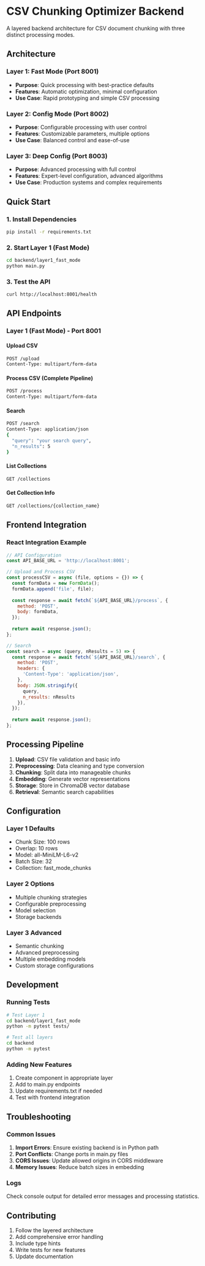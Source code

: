 # CSV Chunking Optimizer Backend

A layered backend architecture for CSV document chunking with three distinct processing modes.

## Architecture

### Layer 1: Fast Mode (Port 8001)
- **Purpose**: Quick processing with best-practice defaults
- **Features**: Automatic optimization, minimal configuration
- **Use Case**: Rapid prototyping and simple CSV processing

### Layer 2: Config Mode (Port 8002)
- **Purpose**: Configurable processing with user control
- **Features**: Customizable parameters, multiple options
- **Use Case**: Balanced control and ease-of-use

### Layer 3: Deep Config (Port 8003)
- **Purpose**: Advanced processing with full control
- **Features**: Expert-level configuration, advanced algorithms
- **Use Case**: Production systems and complex requirements

## Quick Start

### 1. Install Dependencies
```bash
pip install -r requirements.txt
```

### 2. Start Layer 1 (Fast Mode)
```bash
cd backend/layer1_fast_mode
python main.py
```

### 3. Test the API
```bash
curl http://localhost:8001/health
```

## API Endpoints

### Layer 1 (Fast Mode) - Port 8001

#### Upload CSV
```bash
POST /upload
Content-Type: multipart/form-data
```

#### Process CSV (Complete Pipeline)
```bash
POST /process
Content-Type: multipart/form-data
```

#### Search
```bash
POST /search
Content-Type: application/json
{
  "query": "your search query",
  "n_results": 5
}
```

#### List Collections
```bash
GET /collections
```

#### Get Collection Info
```bash
GET /collections/{collection_name}
```

## Frontend Integration

### React Integration Example

```javascript
// API Configuration
const API_BASE_URL = 'http://localhost:8001';

// Upload and Process CSV
const processCSV = async (file, options = {}) => {
  const formData = new FormData();
  formData.append('file', file);
  
  const response = await fetch(`${API_BASE_URL}/process`, {
    method: 'POST',
    body: formData,
  });
  
  return await response.json();
};

// Search
const search = async (query, nResults = 5) => {
  const response = await fetch(`${API_BASE_URL}/search`, {
    method: 'POST',
    headers: {
      'Content-Type': 'application/json',
    },
    body: JSON.stringify({
      query,
      n_results: nResults
    }),
  });
  
  return await response.json();
};
```

## Processing Pipeline

1. **Upload**: CSV file validation and basic info
2. **Preprocessing**: Data cleaning and type conversion
3. **Chunking**: Split data into manageable chunks
4. **Embedding**: Generate vector representations
5. **Storage**: Store in ChromaDB vector database
6. **Retrieval**: Semantic search capabilities

## Configuration

### Layer 1 Defaults
- Chunk Size: 100 rows
- Overlap: 10 rows
- Model: all-MiniLM-L6-v2
- Batch Size: 32
- Collection: fast_mode_chunks

### Layer 2 Options
- Multiple chunking strategies
- Configurable preprocessing
- Model selection
- Storage backends

### Layer 3 Advanced
- Semantic chunking
- Advanced preprocessing
- Multiple embedding models
- Custom storage configurations

## Development

### Running Tests
```bash
# Test Layer 1
cd backend/layer1_fast_mode
python -m pytest tests/

# Test all layers
cd backend
python -m pytest
```

### Adding New Features
1. Create component in appropriate layer
2. Add to main.py endpoints
3. Update requirements.txt if needed
4. Test with frontend integration

## Troubleshooting

### Common Issues

1. **Import Errors**: Ensure existing backend is in Python path
2. **Port Conflicts**: Change ports in main.py files
3. **CORS Issues**: Update allowed origins in CORS middleware
4. **Memory Issues**: Reduce batch sizes in embedding

### Logs
Check console output for detailed error messages and processing statistics.

## Contributing

1. Follow the layered architecture
2. Add comprehensive error handling
3. Include type hints
4. Write tests for new features
5. Update documentation
